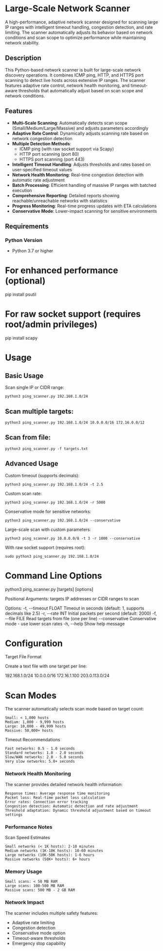 # Large-Scale Network Scanner

A high-performance, adaptive network scanner designed for scanning large IP ranges with intelligent timeout handling, congestion detection, and rate limiting. The scanner automatically adjusts its behavior based on network conditions and scan scope to optimize performance while maintaining network stability.

## Description

This Python-based network scanner is built for large-scale network discovery operations. It combines ICMP ping, HTTP, and HTTPS port scanning to detect live hosts across extensive IP ranges. The scanner features adaptive rate control, network health monitoring, and timeout-aware thresholds that automatically adjust based on scan scope and network conditions.

## Features

- **Multi-Scale Scanning**: Automatically detects scan scope (Small/Medium/Large/Massive) and adjusts parameters accordingly
- **Adaptive Rate Control**: Dynamically adjusts scanning rate based on network congestion detection
- **Multiple Detection Methods**: 
  - ICMP ping (with raw socket support via Scapy)
  - HTTP port scanning (port 80)
  - HTTPS port scanning (port 443)
- **Intelligent Timeout Handling**: Adjusts thresholds and rates based on user-specified timeout values
- **Network Health Monitoring**: Real-time congestion detection with automatic rate adjustment
- **Batch Processing**: Efficient handling of massive IP ranges with batched execution
- **Comprehensive Reporting**: Detailed reports showing reachable/unreachable networks with statistics
- **Progress Monitoring**: Real-time progress updates with ETA calculations
- **Conservative Mode**: Lower-impact scanning for sensitive environments

## Requirements

### Python Version
- Python 3.7 or higher

# For enhanced performance (optional)
pip install psutil

# For raw socket support (requires root/admin privileges)
pip install scapy

# Usage
## Basic Usage
Scan single IP or CIDR range:

    python3 ping_scanner.py 192.168.1.0/24

## Scan multiple targets:

    python3 ping_scanner.py 192.168.1.0/24 10.0.0.0/16 172.16.0.0/12

## Scan from file:

    python3 ping_scanner.py -f targets.txt

## Advanced Usage

Custom timeout (supports decimals):
    
    python3 ping_scanner.py 192.168.1.0/24 -t 2.5

Custom scan rate:

    python3 ping_scanner.py 192.168.1.0/24 -r 5000

Conservative mode for sensitive networks:

    python3 ping_scanner.py 192.168.1.0/24 --conservative

Large-scale scan with custom parameters:

    python3 ping_scanner.py 10.0.0.0/8 -t 3 -r 1000 --conservative

With raw socket support (requires root):

    sudo python3 ping_scanner.py 192.168.1.0/24

# Command Line Options

python3 ping_scanner.py [targets] [options]

Positional Arguments:
  targets              IP addresses or CIDR ranges to scan

Options:
  -t, --timeout FLOAT  Timeout in seconds (default: 1, supports decimals like 2.5)
  -r, --rate INT       Initial packets per second (default: 2000)
  -f, --file FILE      Read targets from file (one per line)
  --conservative       Conservative mode - use lower scan rates
  -h, --help          Show help message

# Configuration
Target File Format

Create a text file with one target per line:

192.168.1.0/24
10.0.0.0/16
172.16.1.100
203.0.113.0/24

# Scan Modes

The scanner automatically selects scan mode based on target count:

    Small: < 1,000 hosts
    Medium: 1,000 - 9,999 hosts
    Large: 10,000 - 49,999 hosts
    Massive: 50,000+ hosts

Timeout Recommendations

    Fast networks: 0.5 - 1.0 seconds
    Standard networks: 1.0 - 2.0 seconds
    Slow/WAN networks: 2.0 - 5.0 seconds
    Very slow networks: 5.0+ seconds


### Network Health Monitoring

The scanner provides detailed network health information:

    Response times: Average response time monitoring
    Packet loss: Real-time packet loss calculation
    Error rates: Connection error tracking
    Congestion detection: Automatic detection and rate adjustment
    Threshold adaptation: Dynamic threshold adjustment based on timeout settings

### Performance Notes
Scan Speed Estimates

    Small networks (< 1K hosts): 2-10 minutes
    Medium networks (1K-10K hosts): 10-60 minutes
    Large networks (10K-50K hosts): 1-6 hours
    Massive networks (50K+ hosts): 6+ hours

### Memory Usage

    Small scans: < 50 MB RAM
    Large scans: 100-500 MB RAM
    Massive scans: 500 MB - 2 GB RAM

### Network Impact

The scanner includes multiple safety features:
- Adaptive rate limiting
- Congestion detection
- Conservative mode option
- Timeout-aware thresholds
- Emergency stop capability